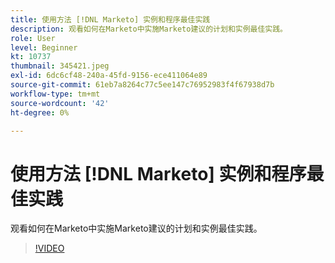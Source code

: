 ```yaml
---
title: 使用方法 [!DNL Marketo] 实例和程序最佳实践
description: 观看如何在Marketo中实施Marketo建议的计划和实例最佳实践。
role: User
level: Beginner
kt: 10737
thumbnail: 345421.jpeg
exl-id: 6dc6cf48-240a-45fd-9156-ece411064e89
source-git-commit: 61eb7a8264c77c5ee147c76952983f4f67938d7b
workflow-type: tm+mt
source-wordcount: '42'
ht-degree: 0%

---
```


# 使用方法 [!DNL Marketo] 实例和程序最佳实践

观看如何在Marketo中实施Marketo建议的计划和实例最佳实践。

>[!VIDEO](https://video.tv.adobe.com/v/345421/?quality=12&learn=on)
